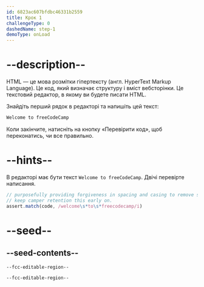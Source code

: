 ```yaml
---
id: 6823ac607bfdbc46331b2559
title: Крок 1
challengeType: 0
dashedName: step-1
demoType: onLoad
---
```


# --description--

HTML — це мова розмітки гіпертексту (англ. HyperText Markup Language). Це код, який визначає структуру і вміст вебсторінки. Це текстовий редактор, в якому ви будете писати HTML.

Знайдіть перший рядок в редакторі та напишіть цей текст:

```md
Welcome to freeCodeCamp
```

Коли закінчите, натисніть на кнопку «Перевірити код», щоб переконатись, чи все правильно.

# --hints--

В редакторі має бути текст `Welcome to freeCodeCamp`. Двічі перевірте написання.

```js
// purposefully providing forgiveness in spacing and casing to remove some friction and
// keep camper retention this early on.
assert.match(code, /welcome\s*to\s*freecodecamp/i)
```

# --seed--

## --seed-contents--

```html
--fcc-editable-region--

--fcc-editable-region--
```
